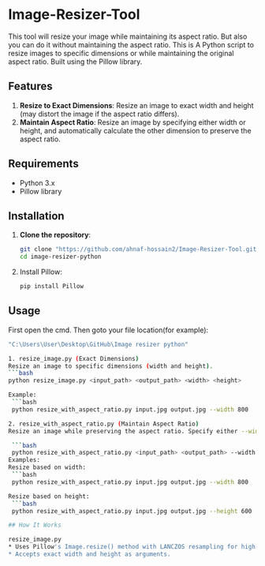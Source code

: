 # Image-Resizer-Tool
This tool will resize your image while maintaining its aspect ratio. But also you can do it without maintaining the aspect ratio. This is
A Python script to resize images to specific dimensions or while maintaining the original aspect ratio. Built using the Pillow library.

## Features

1. **Resize to Exact Dimensions**: Resize an image to exact width and height (may distort the image if the aspect ratio differs).
2. **Maintain Aspect Ratio**: Resize an image by specifying either width or height, and automatically calculate the other dimension to preserve the aspect ratio.

## Requirements

- Python 3.x
- Pillow library

## Installation

1. **Clone the repository**:
   ```bash
   git clone "https://github.com/ahnaf-hossain2/Image-Resizer-Tool.git"
   cd image-resizer-python

2. Install Pillow:
   ```bash
   pip install Pillow

## Usage

First open the cmd. Then goto your file location(for example):
   ```bash
   "C:\Users\User\Desktop\GitHub\Image resizer python"

1. resize_image.py (Exact Dimensions)
Resize an image to specific dimensions (width and height).
  ```bash
  python resize_image.py <input_path> <output_path> <width> <height>

Example:
    ```bash
    python resize_with_aspect_ratio.py input.jpg output.jpg --width 800

2. resize_with_aspect_ratio.py (Maintain Aspect Ratio)
Resize an image while preserving the aspect ratio. Specify either --width or --height.

    ```bash
    python resize_with_aspect_ratio.py <input_path> <output_path> --width <target_width> --height <target_height>
Examples:
Resize based on width:
    ```bash
    python resize_with_aspect_ratio.py input.jpg output.jpg --width 800

Resize based on height:
    ```bash
    python resize_with_aspect_ratio.py input.jpg output.jpg --height 600

## How It Works

resize_image.py
* Uses Pillow's Image.resize() method with LANCZOS resampling for high-quality output.
* Accepts exact width and height as arguments.
